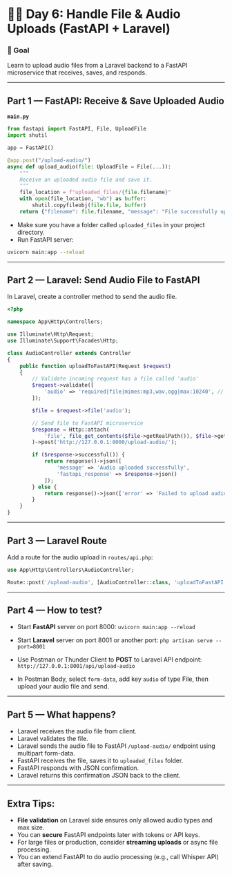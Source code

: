 # 🧑‍💻 Day 6: Handle File & Audio Uploads (FastAPI + Laravel)

### 🎯 Goal

Learn to upload audio files from a Laravel backend to a FastAPI microservice that receives, saves, and responds.

---

## Part 1 — FastAPI: Receive & Save Uploaded Audio

**`main.py`**

```python
from fastapi import FastAPI, File, UploadFile
import shutil

app = FastAPI()

@app.post("/upload-audio/")
async def upload_audio(file: UploadFile = File(...)):
    """
    Receive an uploaded audio file and save it.
    """
    file_location = f"uploaded_files/{file.filename}"
    with open(file_location, "wb") as buffer:
        shutil.copyfileobj(file.file, buffer)
    return {"filename": file.filename, "message": "File successfully uploaded!"}
```

- Make sure you have a folder called `uploaded_files` in your project directory.
- Run FastAPI server:

```bash
uvicorn main:app --reload
```

---

## Part 2 — Laravel: Send Audio File to FastAPI

In Laravel, create a controller method to send the audio file.

```php
<?php

namespace App\Http\Controllers;

use Illuminate\Http\Request;
use Illuminate\Support\Facades\Http;

class AudioController extends Controller
{
    public function uploadToFastAPI(Request $request)
    {
        // Validate incoming request has a file called 'audio'
        $request->validate([
            'audio' => 'required|file|mimes:mp3,wav,ogg|max:10240', // max 10MB
        ]);

        $file = $request->file('audio');

        // Send file to FastAPI microservice
        $response = Http::attach(
            'file', file_get_contents($file->getRealPath()), $file->getClientOriginalName()
        )->post('http://127.0.0.1:8000/upload-audio/');

        if ($response->successful()) {
            return response()->json([
                'message' => 'Audio uploaded successfully',
                'fastapi_response' => $response->json()
            ]);
        } else {
            return response()->json(['error' => 'Failed to upload audio'], 500);
        }
    }
}
```

---

## Part 3 — Laravel Route

Add a route for the audio upload in `routes/api.php`:

```php
use App\Http\Controllers\AudioController;

Route::post('/upload-audio', [AudioController::class, 'uploadToFastAPI']);
```

---

## Part 4 — How to test?

- Start **FastAPI** server on port 8000:
  `uvicorn main:app --reload`

- Start **Laravel** server on port 8001 or another port:
  `php artisan serve --port=8001`

- Use Postman or Thunder Client to **POST** to Laravel API endpoint:
  `http://127.0.0.1:8001/api/upload-audio`

- In Postman Body, select `form-data`, add key `audio` of type File, then upload your audio file and send.

---

## Part 5 — What happens?

- Laravel receives the audio file from client.
- Laravel validates the file.
- Laravel sends the audio file to FastAPI `/upload-audio/` endpoint using multipart form-data.
- FastAPI receives the file, saves it to `uploaded_files` folder.
- FastAPI responds with JSON confirmation.
- Laravel returns this confirmation JSON back to the client.

---

## Extra Tips:

- **File validation** on Laravel side ensures only allowed audio types and max size.
- You can **secure** FastAPI endpoints later with tokens or API keys.
- For large files or production, consider **streaming uploads** or async file processing.
- You can extend FastAPI to do audio processing (e.g., call Whisper API) after saving.
